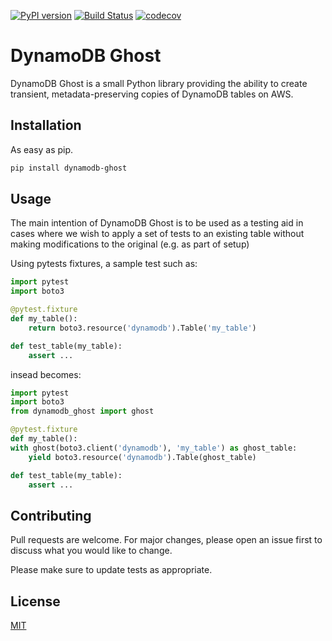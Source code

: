[![PyPI version](https://badge.fury.io/py/dynamodb-ghost.svg)](https://badge.fury.io/py/dynamodb-ghost)
[![Build Status](https://travis-ci.com/TSNoble/dynamodb-ghost.svg?branch=master)](https://travis-ci.com/TSNoble/dynamodb-ghost)
[![codecov](https://codecov.io/gh/TSNoble/dynamodb-ghost/branch/master/graph/badge.svg)](https://codecov.io/gh/TSNoble/dynamodb-ghost)

# DynamoDB Ghost

DynamoDB Ghost is a small Python library providing the ability to create transient, metadata-preserving copies of DynamoDB tables on AWS.

## Installation

As easy as pip.

```bash
pip install dynamodb-ghost
```

## Usage

The main intention of DynamoDB Ghost is to be used as a testing aid in cases where we wish to apply a set of tests to an existing table without making modifications to the original (e.g. as part of setup)

Using pytests fixtures, a sample test such as:
```python
import pytest
import boto3

@pytest.fixture
def my_table():
    return boto3.resource('dynamodb').Table('my_table')

def test_table(my_table):
    assert ...
```

insead becomes:
```python
import pytest
import boto3
from dynamodb_ghost import ghost

@pytest.fixture
def my_table():
with ghost(boto3.client('dynamodb'), 'my_table') as ghost_table:
    yield boto3.resource('dynamodb').Table(ghost_table)

def test_table(my_table):
    assert ...
```


## Contributing
Pull requests are welcome. For major changes, please open an issue first to discuss what you would like to change.

Please make sure to update tests as appropriate.

## License
[MIT](https://choosealicense.com/licenses/mit/)
